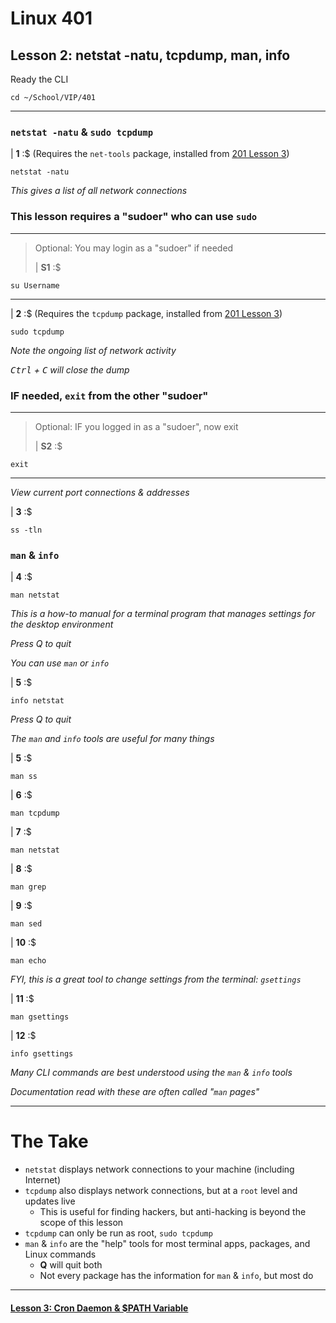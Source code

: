 # Linux 401
## Lesson 2: netstat -natu, tcpdump, man, info

Ready the CLI

```console
cd ~/School/VIP/401
```

___

### `netstat -natu` & `sudo tcpdump`

| **1** :$ (Requires the `net-tools` package, installed from [201 Lesson 3](https://github.com/inkVerb/vip/blob/master/201/Lesson-03.md))

```console
netstat -natu
```

*This gives a list of all network connections*

### This lesson requires a "sudoer" who can use `sudo`
>
___
> Optional: You may login as a "sudoer" if needed
>
> | **S1** :$

```console
su Username
```
___

| **2** :$ (Requires the `tcpdump` package, installed from [201 Lesson 3](https://github.com/inkVerb/vip/blob/master/201/Lesson-03.md))

```console
sudo tcpdump
```

*Note the ongoing list of network activity*

*<kbd>Ctrl</kbd> + <kbd>C</kbd> will close the dump*

### IF needed, `exit` from the other "sudoer"
>
___
> Optional: IF you logged in as a "sudoer", now exit
>
> | **S2** :$

```console
exit
```
___

*View current port connections & addresses*

| **3** :$

```console
ss -tln
```

### `man` & `info`

| **4** :$

```console
man netstat
```

*This is a how-to manual for a terminal program that manages settings for the desktop environment*

*Press Q to quit*

*You can use `man` or `info`*

| **5** :$

```console
info netstat
```

*Press Q to quit*

*The `man` and `info` tools are useful for many things*

| **5** :$

```console
man ss
```

| **6** :$

```console
man tcpdump
```

| **7** :$

```console
man netstat
```

| **8** :$

```console
man grep
```

| **9** :$

```console
man sed
```

| **10** :$

```console
man echo
```

*FYI, this is a great tool to change settings from the terminal: `gsettings`*

| **11** :$

```console
man gsettings
```

| **12** :$

```console
info gsettings
```

*Many CLI commands are best understood using the `man` & `info` tools*

*Documentation read with these are often called "`man` pages"*

___

# The Take
- `netstat` displays network connections to your machine (including Internet)
- `tcpdump` also displays network connections, but at a `root` level and updates live
  - This is useful for finding hackers, but anti-hacking is beyond the scope of this lesson
- `tcpdump` can only be run as root, `sudo tcpdump`
- `man` & `info` are the "help" tools for most terminal apps, packages, and Linux commands
  - **Q** will quit both
  - Not every package has the information for `man` & `info`, but most do

___

#### [Lesson 3: Cron Daemon & $PATH Variable](https://github.com/inkVerb/vip/blob/master/401/Lesson-03.md)
